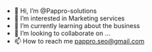 - 👋 Hi, I’m @Pappro-solutions
- 👀 I’m interested in Marketing services 
- 🌱 I’m currently learning about the business 
- 💞️ I’m looking to collaborate on ...
- 📫 How to reach me pappro.seo@gmail.com

<!---
Pappro-solutions/Pappro-solutions is a ✨ special ✨ repository because its `README.md` (this file) appears on your GitHub profile.
You can click the Preview link to take a look at your changes.
--->
